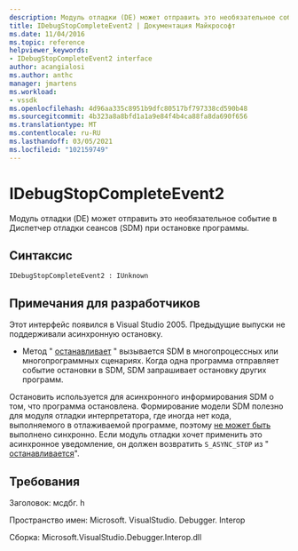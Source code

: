 ```yaml
---
description: Модуль отладки (DE) может отправить это необязательное событие в Диспетчер отладки сеансов (SDM) при остановке программы.
title: IDebugStopCompleteEvent2 | Документация Майкрософт
ms.date: 11/04/2016
ms.topic: reference
helpviewer_keywords:
- IDebugStopCompleteEvent2 interface
author: acangialosi
ms.author: anthc
manager: jmartens
ms.workload:
- vssdk
ms.openlocfilehash: 4d96aa335c8951b9dfc80517bf797338cd590b48
ms.sourcegitcommit: 4b323a8a8bfd1a1a9e84f4b4ca88fa8da690f656
ms.translationtype: MT
ms.contentlocale: ru-RU
ms.lasthandoff: 03/05/2021
ms.locfileid: "102159749"
---
```

# <a name="idebugstopcompleteevent2"></a>IDebugStopCompleteEvent2

Модуль отладки (DE) может отправить это необязательное событие в Диспетчер отладки сеансов (SDM) при остановке программы.

## <a name="syntax"></a>Синтаксис

```
IDebugStopCompleteEvent2 : IUnknown
```

## <a name="notes-for-implementers"></a>Примечания для разработчиков

Этот интерфейс появился в Visual Studio 2005. Предыдущие выпуски не поддерживали асинхронную остановку.

- Метод " [останавливает](../../../extensibility/debugger/reference/idebugengineprogram2-stop.md) " вызывается SDM в многопроцессных или многопрограммных сценариях. Когда одна программа отправляет событие остановки в SDM, SDM запрашивает остановку других программ.

Остановить используется для асинхронного информирования SDM о том, что программа остановлена. Формирование модели SDM полезно для модуля отладки интерпретатора, где иногда нет кода, выполняемого в отлаживаемой программе, поэтому [не может быть](../../../extensibility/debugger/reference/idebugengineprogram2-stop.md) выполнено синхронно. Если модуль отладки хочет применить это асинхронное уведомление, он должен возвратить `S_ASYNC_STOP` из " [останавливается](../../../extensibility/debugger/reference/idebugengineprogram2-stop.md)".

## <a name="requirements"></a>Требования

Заголовок: мсдбг. h

Пространство имен: Microsoft. VisualStudio. Debugger. Interop

Сборка: Microsoft.VisualStudio.Debugger.Interop.dll
